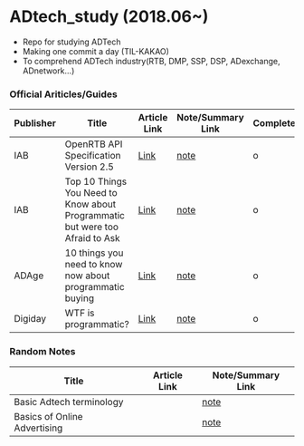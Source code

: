 # ADtech_study (2018.06~)
- Repo for studying ADTech  
- Making one commit a day (TIL-KAKAO)  
- To comprehend ADTech industry(RTB, DMP, SSP, DSP, ADexchange, ADnetwork...)  

### Official Ariticles/Guides

 Publisher | Title | Article Link | Note/Summary Link | Complete 
-----------|-------|--------------|-------------------|----------
IAB | OpenRTB API Specification Version 2.5 | [Link](https://www.iab.com/wp-content/uploads/2016/03/OpenRTB-API-Specification-Version-2-5-FINAL.pdf) | [note](https://github.com/songyeseol/ADtech_study/blob/master/RTB/RTB_basics.md) | o
IAB | Top 10 Things You Need to Know about Programmatic but were too Afraid to Ask | [Link](https://www.iab.com/news/top-10-things-you-need-to-know-about-programmatic/) | [note](https://github.com/songyeseol/ADtech_study/blob/master/RTB/iad_top_10_things_about_programmatic.md) | o
ADAge | 10 things you need to know now about programmatic buying | [Link](http://adage.com/article/print-edition/10-things-programmatic-buying/298811/) | [note](https://github.com/songyeseol/ADtech_study/blob/master/RTB/adedge_10_things_you_need_to_know_now_about_programmatic_buying.md) | o
Digiday | WTF is programmatic? | [Link](https://digiday.com/wtfprogrammaticbible/) | [note](https://github.com/songyeseol/ADtech_study/blob/master/RTB/digiday_wtf_is_programmatic_advertising.md) | o

### Random Notes

Title | Article Link | Note/Summary Link 
-------|--------------|-------------------
Basic Adtech terminology |  | [note](https://github.com/songyeseol/ADtech_study/blob/master/ADtech/adtech_from_youtube.md) 
Basics of Online Advertising |  | [note](https://github.com/songyeseol/ADtech_study/blob/master/ADtech/online_ad_basics.md)

